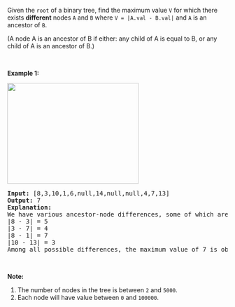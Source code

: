 <p>Given the <code>root</code> of a binary tree, find the maximum value <code>V</code> for which there exists <strong>different</strong> nodes <code>A</code> and <code>B</code> where <code>V = |A.val - B.val|</code>&nbsp;and <code>A</code> is an ancestor of <code>B</code>.</p>

<p>(A node A is an ancestor of B if either: any child of A is equal to B, or any child of A is an ancestor of B.)</p>

<p>&nbsp;</p>

<p><strong>Example 1:</strong></p>

<p><img alt="" src="http://i68.tinypic.com/2whqcep.jpg" style="height: 230px; width: 300px;" /></p>

<pre>
<strong>Input: </strong><span id="example-input-1-1">[8,3,10,1,6,null,14,null,null,4,7,13]</span>
<strong>Output: </strong><span id="example-output-1">7</span>
<strong>Explanation: </strong>
We have various ancestor-node differences, some of which are given below :
|8 - 3| = 5
|3 - 7| = 4
|8 - 1| = 7
|10 - 13| = 3
Among all possible differences, the maximum value of 7 is obtained by |8 - 1| = 7.
</pre>

<p>&nbsp;</p>

<p><strong>Note:</strong></p>

<ol>
	<li>The number of nodes in the tree is between <code>2</code> and <code>5000</code>.</li>
	<li>Each node will have value between <code>0</code> and <code>100000</code>.</li>
</ol>
